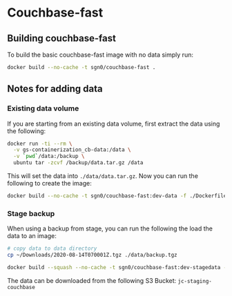 # Couchbase-fast

## Building couchbase-fast

To build the basic couchbase-fast image with no data simply run:

```bash
docker build --no-cache -t sgn0/couchbase-fast .
```

## Notes for adding data

### Existing data volume

If you are starting from an existing data volume, first extract the data using the following:

```bash
docker run -ti --rm \
  -v gs-containerization_cb-data:/data \
  -v `pwd`/data:/backup \
  ubuntu tar -zcvf /backup/data.tar.gz /data
```

This will set the data into `./data/data.tar.gz`. Now you can run the following to create the image:

```bash
docker build --no-cache -t sgn0/couchbase-fast:dev-data -f ./Dockerfile-data .
```

### Stage backup

When using a backup from stage, you can run the following the load the data to an image:

```bash
# copy data to data directory
cp ~/Downloads/2020-08-14T070001Z.tgz ./data/backup.tgz

docker build --squash --no-cache -t sgn0/couchbase-fast:dev-stagedata -f ./Dockerfile-restore .
```

The data can be downloaded from the following S3 Bucket: `jc-staging-couchbase`

